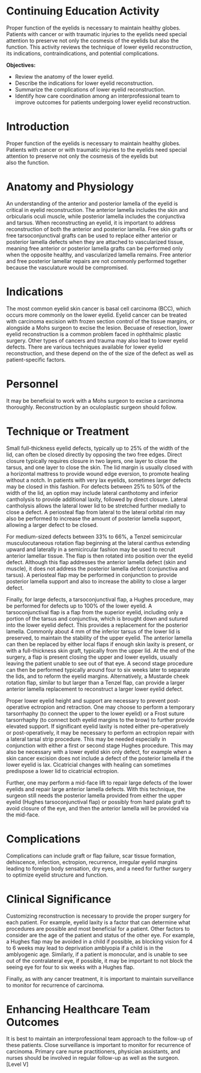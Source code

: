 # Continuing Education Activity

Proper function of the eyelids is necessary to maintain healthy globes. Patients with cancer or with traumatic injuries to the eyelids need special attention to preserve not only the cosmesis of the eyelids but also the function. This activity reviews the technique of lower eyelid reconstruction, its indications, contraindications, and potential complications.

**Objectives:**
- Review the anatomy of the lower eyelid.
- Describe the indications for lower eyelid reconstruction.
- Summarize the complications of lower eyelid reconstruction.
- Identify how care coordination among an interprofessional team to improve outcomes for patients undergoing lower eyelid reconstruction.

# Introduction

Proper function of the eyelids is necessary to maintain healthy globes. Patients with cancer or with traumatic injuries to the eyelids need special attention to preserve not only the cosmesis of the eyelids but also the function.

# Anatomy and Physiology

An understanding of the anterior and posterior lamella of the eyelid is critical in eyelid reconstruction. The anterior lamella includes the skin and orbicularis oculi muscle, while posterior lamella includes the conjunctiva and tarsus. When reconstructing an eyelid, it is important to address reconstruction of both the anterior and posterior lamella. Free skin grafts or free tarsoconjunctival grafts can be used to replace either anterior or posterior lamella defects when they are attached to vascularized tissue, meaning free anterior or posterior lamella grafts can be performed only when the opposite healthy, and vascularized lamella remains. Free anterior and free posterior lamellar repairs are not commonly performed together because the vasculature would be compromised.

# Indications

The most common eyelid skin cancer is basal cell carcinoma (BCC), which occurs more commonly on the lower eyelid. Eyelid cancer can be treated with carcinoma excision with frozen section control of the tissue margins, or alongside a Mohs surgeon to excise the lesion. Becuase of resection, lower eyelid reconstruction is a common problem faced in ophthalmic plastic surgery. Other types of cancers and trauma may also lead to lower eyelid defects. There are various techniques available for lower eyelid reconstruction, and these depend on the of the size of the defect as well as patient-specific factors.

# Personnel

It may be beneficial to work with a Mohs surgeon to excise a carcinoma thoroughly. Reconstruction by an oculoplastic surgeon should follow.

# Technique or Treatment

Small full-thickness eyelid defects, typically up to 25% of the width of the lid, can often be closed directly by opposing the two free edges. Direct closure typically requires closure in two layers, one layer to close the tarsus, and one layer to close the skin. The lid margin is usually closed with a horizontal mattress to provide wound edge eversion, to promote healing without a notch. In patients with very lax eyelids, sometimes larger defects may be closed in this fashion. For defects between 25% to 50% of the width of the lid, an option may include lateral canthotomy and inferior cantholysis to provide additional laxity, followed by direct closure. Lateral cantholysis allows the lateral lower lid to be stretched further medially to close a defect. A periosteal flap from lateral to the lateral orbital rim may also be performed to increase the amount of posterior lamella support, allowing a larger defect to be closed.

For medium-sized defects between 33% to 66%, a Tenzel semicircular musculocutaneous rotation flap beginning at the lateral canthus extending upward and laterally in a semicircular fashion may be used to recruit anterior lamellar tissue. The flap is then rotated into position over the eyelid defect. Although this flap addresses the anterior lamella defect (skin and muscle), it does not address the posterior lamella defect (conjunctiva and tarsus). A periosteal flap may be performed in conjunction to provide posterior lamella support and also to increase the ability to close a larger defect.

Finally, for large defects, a tarsoconjunctival flap, a Hughes procedure, may be performed for defects up to 100% of the lower eyelid. A tarsoconjunctival flap is a flap from the superior eyelid, including only a portion of the tarsus and conjunctiva, which is brought down and sutured into the lower eyelid defect. This provides a replacement for the posterior lamella. Commonly about 4 mm of the inferior tarsus of the lower lid is preserved, to maintain the stability of the upper eyelid. The anterior lamella can then be replaced by either local flaps if enough skin laxity is present, or with a full-thickness skin graft, typically from the upper lid. At the end of the surgery, a flap is present closing the upper and lower eyelids, usually leaving the patient unable to see out of that eye. A second stage procedure can then be performed typically around four to six weeks later to separate the lids, and to reform the eyelid margins. Alternatively, a Mustarde cheek rotation flap, similar to but larger than a Tenzel flap, can provide a larger anterior lamella replacement to reconstruct a larger lower eyelid defect.

Proper lower eyelid height and support are necessary to prevent post-operative ectropion and retraction. One may choose to perform a temporary tarsorrhaphy (to connect the upper to the lower eyelid) or a Frost suture tarsorrhaphy (to connect both eyelid margins to the brow) to further provide elevated support. If significant eyelid laxity is noted either pre-operatively or post-operatively, it may be necessary to perform an ectropion repair with a lateral tarsal strip procedure. This may be needed especially in conjunction with either a first or second stage Hughes procedure. This may also be necessary with a lower eyelid skin only defect, for example when a skin cancer excision does not include a defect of the posterior lamella if the lower eyelid is lax. Cicatricial changes with healing can sometimes predispose a lower lid to cicatricial ectropion.

Further, one may perform a mid-face lift to repair large defects of the lower eyelids and repair large anterior lamella defects. With this technique, the surgeon still needs the posterior lamella provided from either the upper eyelid (Hughes tarsoconjunctival flap) or possibly from hard palate graft to avoid closure of the eye, and then the anterior lamella will be provided via the mid-face.

# Complications

Complications can include graft or flap failure, scar tissue formation, dehiscence, infection, ectropion, recurrence, irregular eyelid margins leading to foreign body sensation, dry eyes, and a need for further surgery to optimize eyelid structure and function.

# Clinical Significance

Customizing reconstruction is necessary to provide the proper surgery for each patient. For example, eyelid laxity is a factor that can determine what procedures are possible and most beneficial for a patient. Other factors to consider are the age of the patient and status of the other eye. For example, a Hughes flap may be avoided in a child if possible, as blocking vision for 4 to 6 weeks may lead to deprivation amblyopia if a child is in the amblyogenic age. Similarly, if a patient is monocular, and is unable to see out of the contralateral eye, if possible, it may be important to not block the seeing eye for four to six weeks with a Hughes flap.

Finally, as with any cancer treatment, it is important to maintain surveillance to monitor for recurrence of carcinoma.

# Enhancing Healthcare Team Outcomes

It is best to maintain an interprofessional team approach to the follow-up of these patients. Close surveillance is important to monitor for recurrence of carcinoma. Primary care nurse practitioners, physician assistants, and nurses should be involved in regular follow-up as well as the surgeon. [Level V]
